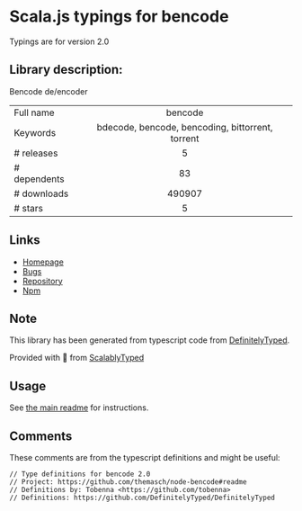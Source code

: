
# Scala.js typings for bencode

Typings are for version 2.0

## Library description:
Bencode de/encoder

|                    |                 |
| ------------------ | :-------------: |
| Full name          | bencode |
| Keywords           | bdecode, bencode, bencoding, bittorrent, torrent |
| # releases         | 5 |
| # dependents       | 83 |
| # downloads        | 490907 |
| # stars            | 5 |

## Links
- [Homepage](https://github.com/themasch/node-bencode#readme)
- [Bugs](https://github.com/themasch/node-bencode/issues)
- [Repository](https://github.com/themasch/node-bencode)
- [Npm](https://www.npmjs.com/package/bencode)
    


## Note
This library has been generated from typescript code from [DefinitelyTyped](https://definitelytyped.org).

Provided with :purple_heart: from [ScalablyTyped](https://github.com/oyvindberg/ScalablyTyped)

## Usage
See [the main readme](../../readme.md) for instructions.

## Comments

These comments are from the typescript definitions and might be useful:
```
// Type definitions for bencode 2.0
// Project: https://github.com/themasch/node-bencode#readme
// Definitions by: Tobenna <https://github.com/tobenna>
// Definitions: https://github.com/DefinitelyTyped/DefinitelyTyped

```

